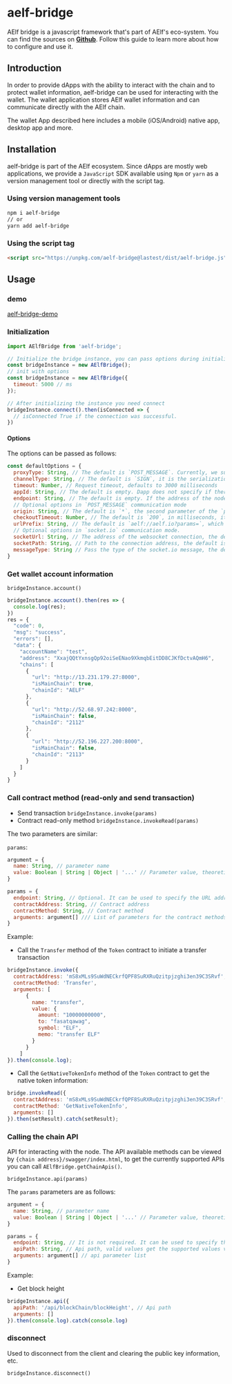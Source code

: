 # aelf-bridge

AElf bridge is a javascript framework that's part of AElf's eco-system. You can find the sources on 
[**Github**](https://github.com/AElfProject/aelf-bridge). Follow this guide to learn more about how to configure and use it.

## Introduction

In order to provide dApps with the ability to interact with the chain and to protect wallet information, aelf-bridge can be used for interacting with the wallet. The wallet application stores AElf wallet information and can communicate directly with the AElf chain.

The wallet App described here includes a mobile (iOS/Android) native app, desktop app and more.

## Installation

aelf-bridge is part of the AElf ecosystem. Since dApps are mostly web applications, we provide a `JavaScript` SDK available using `Npm` or `yarn` as a version management tool or directly with the script tag.

### Using version management tools

```bash
npm i aelf-bridge
// or
yarn add aelf-bridge
```

### Using the script tag

```html
<script src="https://unpkg.com/aelf-bridge@lastest/dist/aelf-bridge.js"></script>
```

## Usage

### demo

[aelf-bridge-demo](https://github.com/AElfProject/aelf-bridge-demo)

### Initialization

```javascript
import AElfBridge from 'aelf-bridge';

// Initialize the bridge instance, you can pass options during initialization to specify the behavior, see below for explanation
const bridgeInstance = new AElfBridge();
// init with options
const bridgeInstance = new AElfBridge({
  timeout: 5000 // ms
});

// After initializing the instance you need connect
bridgeInstance.connect().then(isConnected => {
  // isConnected True if the connection was successful.
})
```

#### Options

The options can be passed as follows:

```javascript
const defaultOptions = {
  proxyType: String, // The default is `POST_MESSAGE`. Currently, we support the `POST_MESSAGE` and `SOCKET.IO` proxy types are provided. The `Websocket` mechanism will be provided in the future. Valid values ​​are available via `AElfBridge.getProxies()`.
  channelType: String, // The default is `SIGN`, it is the serialization of the request and response, that is, Dapp exchanges the public and private keys with the client and the private key is used to verify the signature information, thereby verifying whether the information has been tampered with. Another method of symmetric encryption is provided. The parameter value is `ENCRYPT`, and the shared public key is used for symmetric encryption. The valid value of the parameter is obtained by `AElfBridge.getChannels()`.
  timeout: Number, // Request timeout, defaults to 3000 milliseconds
  appId: String, // The default is empty. Dapp does not specify if there is no special requirement. If you need to specify it, you need to randomly generate a 32-bit hex-coded id each time. A credential used to communicate with the client, specifying the Dapp ID. If it is not specified, the library will process it internally. The first run will generate a random 32-bit hex-encoded uuid. After the connection is successful, it will be stored in `localStorage`, then the value will be taken from `localStorage`. If not, then Generate a random id.
  endpoint: String, // The default is empty. If the address of the node is empty, the client uses the internally saved primary link address by default, and can also specify to send a request to a specific node.
  // Optional options in `POST_MESSAGE` communication mode
  origin: String, // The default is `*`, the second parameter of the `postMessage` function, in most cases you do not need to specify
  checkoutTimeout: Number, // The default is `200`, in milliseconds, it checks the client's injected `postMessage`. In most cases, you don't need to specify this
  urlPrefix: String, // The default is `aelf://aelf.io?params=`, which is used to specify the protocol and prefix of the node. If the client does not have special requirements, it does not need to be changed.
  // Optional options in `socket.io` communication mode.
  socketUrl: String, // The address of the websocket connection, the default is `http://localhost:50845`
  socketPath: String, // Path to the connection address, the default is empty
  messageType: String // Pass the type of the socket.io message, the default is `bridge`
}
```

### Get wallet account information

`bridgeInstance.account()`

```javascript
bridgeInstance.account().then(res => {
  console.log(res);
})
res = {
  "code": 0,
  "msg": "success",
  "errors": [],
  "data": {
    "accountName": "test",
    "address": "XxajQQtYxnsgQp92oiSeENao9XkmqbEitDD8CJKfDctvAQmH6",
    "chains": [
      {
        "url": "http://13.231.179.27:8000",
        "isMainChain": true,
        "chainId": "AELF"
      },
      {
        "url": "http://52.68.97.242:8000",
        "isMainChain": false,
        "chainId": "2112"
      },
      {
        "url": "http://52.196.227.200:8000",
        "isMainChain": false,
        "chainId": "2113"
      }
    ]
  }
}
```

### Call contract method (read-only and send transaction)

* Send transaction `bridgeInstance.invoke(params)`
* Contract read-only method `bridgeInstance.invokeRead(params)`

The two parameters are similar:

`params`:
```javascript
argument = {
  name: String, // parameter name
  value: Boolean | String | Object | '...' // Parameter value, theoretically any Javascript type
}

params = {
  endpoint: String, // Optional. It can be used to specify the URL address of the chain node. If it is not filled, it defaults to the option when initializing the `AElfBridge` instance. If there is no initialization option, the wallet App defaults to its own stored primary node address.
  contractAddress: String, // Contract address
  contractMethod: String, // Contract method
  arguments: argument[] /// List of parameters for the contract methods, type is array, array type is the above `argument` type
}
```

Example:

* Call the `Transfer` method of the `Token` contract to initiate a transfer transaction
```javascript
bridgeInstance.invoke({
  contractAddress: 'mS8xMLs9SuWdNECkrfQPF8SuRXRuQzitpjzghi3en39C3SRvf',
  contractMethod: 'Transfer',
  arguments: [
      {
        name: "transfer",
        value: {
          amount: "10000000000",
          to: "fasatqawag",
          symbol: "ELF",
          memo: "transfer ELF"
        }
      }
    ]
}).then(console.log);
```

* Call the `GetNativeTokenInfo` method of the `Token` contract to get the native token information:
```javascript
bridge.invokeRead({
  contractAddress: 'mS8xMLs9SuWdNECkrfQPF8SuRXRuQzitpjzghi3en39C3SRvf', 
  contractMethod: 'GetNativeTokenInfo', 
  arguments: []
}).then(setResult).catch(setResult);
```

### Calling the chain API

API for interacting with the node. The API available methods can be viewed by `{chain address}/swagger/index.html`, to get the currently supported APIs you can call `AElfBridge.getChainApis()`.

`bridgeInstance.api(params)`

The `params` parameters are as follows:
```javascript
argument = {
  name: String, // parameter name
  value: Boolean | String | Object | '...' // Parameter value, theoretically any Javascript type
}

params = {
  endpoint: String, // It is not required. It can be used to specify the URL address of the chain node. If it is empty, it defaults to the option given when initializing the `AElfBridge` instance. If there is no initialization option, the wallet App defaults to its own stored primary node address.
  apiPath: String, // Api path, valid values ​​get the supported values ​​via `AElfBridge.getChainApis()`
  arguments: argument[] // api parameter list
}
```

Example:

* Get block height
```javascript
bridgeInstance.api({
  apiPath: '/api/blockChain/blockHeight', // Api path
  arguments: []
}).then(console.log).catch(console.log)
```

### disconnect

Used to disconnect from the client and clearing the public key information, etc.

`bridgeInstance.disconnect()`
